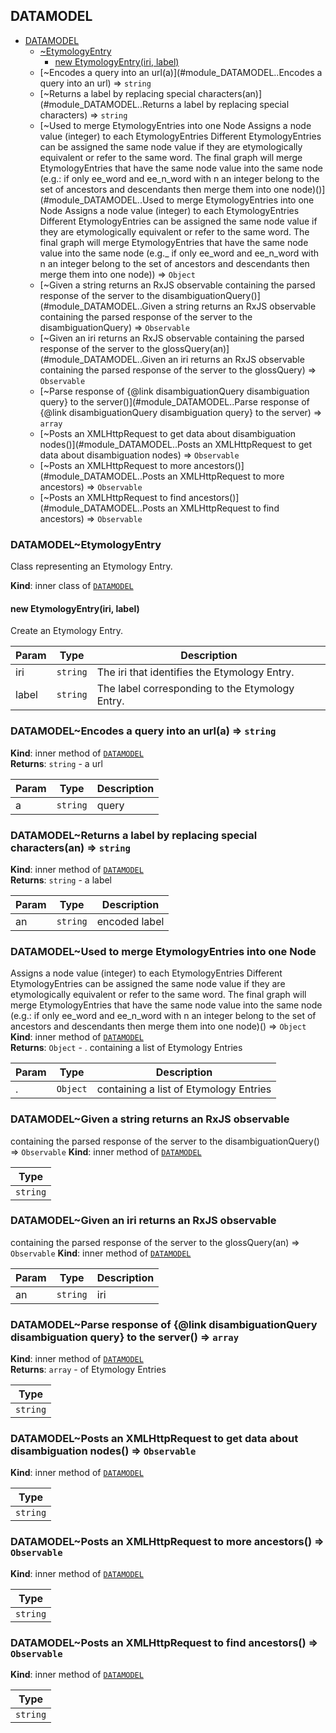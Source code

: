 <a name="module_DATAMODEL"></a>

## DATAMODEL

* [DATAMODEL](#module_DATAMODEL)
    * [~EtymologyEntry](#module_DATAMODEL..EtymologyEntry)
        * [new EtymologyEntry(iri, label)](#new_module_DATAMODEL..EtymologyEntry_new)
    * [~Encodes a query into an url(a)](#module_DATAMODEL..Encodes a query into an url) ⇒ <code>string</code>
    * [~Returns a label by replacing special characters(an)](#module_DATAMODEL..Returns a label by replacing special characters) ⇒ <code>string</code>
    * [~Used to merge EtymologyEntries into one Node
Assigns a node value (integer) to each EtymologyEntries
Different EtymologyEntries can be assigned the same node value 
if they are etymologically equivalent or refer to the same word.
The final graph will merge EtymologyEntries that have the same node value
into the same node
(e.g.: if only ee_word and ee_n_word with n an integer belong to
the set of ancestors and descendants then merge them into one node)()](#module_DATAMODEL..Used to merge EtymologyEntries into one Node
Assigns a node value (integer) to each EtymologyEntries
Different EtymologyEntries can be assigned the same node value 
if they are etymologically equivalent or refer to the same word.
The final graph will merge EtymologyEntries that have the same node value
into the same node
(e.g._ if only ee_word and ee_n_word with n an integer belong to
the set of ancestors and descendants then merge them into one node)) ⇒ <code>Object</code>
    * [~Given a string returns an RxJS observable
containing the parsed response of the server to
the disambiguationQuery()](#module_DATAMODEL..Given a string returns an RxJS observable
containing the parsed response of the server to
the disambiguationQuery) ⇒ <code>Observable</code>
    * [~Given an iri returns an RxJS observable
containing the parsed response of the server to
the glossQuery(an)](#module_DATAMODEL..Given an iri returns an RxJS observable
containing the parsed response of the server to
the glossQuery) ⇒ <code>Observable</code>
    * [~Parse response of {@link disambiguationQuery disambiguation query} to the server()](#module_DATAMODEL..Parse response of {@link disambiguationQuery disambiguation query} to the server) ⇒ <code>array</code>
    * [~Posts an XMLHttpRequest to get data about disambiguation nodes()](#module_DATAMODEL..Posts an XMLHttpRequest to get data about disambiguation nodes) ⇒ <code>Observable</code>
    * [~Posts an XMLHttpRequest to more ancestors()](#module_DATAMODEL..Posts an XMLHttpRequest to more ancestors) ⇒ <code>Observable</code>
    * [~Posts an XMLHttpRequest to find ancestors()](#module_DATAMODEL..Posts an XMLHttpRequest to find ancestors) ⇒ <code>Observable</code>

<a name="module_DATAMODEL..EtymologyEntry"></a>

### DATAMODEL~EtymologyEntry
Class representing an Etymology Entry.

**Kind**: inner class of [<code>DATAMODEL</code>](#module_DATAMODEL)  
<a name="new_module_DATAMODEL..EtymologyEntry_new"></a>

#### new EtymologyEntry(iri, label)
Create an Etymology Entry.


| Param | Type | Description |
| --- | --- | --- |
| iri | <code>string</code> | The iri that identifies the Etymology Entry. |
| label | <code>string</code> | The label corresponding to the Etymology Entry. |

<a name="module_DATAMODEL..Encodes a query into an url"></a>

### DATAMODEL~Encodes a query into an url(a) ⇒ <code>string</code>
**Kind**: inner method of [<code>DATAMODEL</code>](#module_DATAMODEL)  
**Returns**: <code>string</code> - a url  

| Param | Type | Description |
| --- | --- | --- |
| a | <code>string</code> | query |

<a name="module_DATAMODEL..Returns a label by replacing special characters"></a>

### DATAMODEL~Returns a label by replacing special characters(an) ⇒ <code>string</code>
**Kind**: inner method of [<code>DATAMODEL</code>](#module_DATAMODEL)  
**Returns**: <code>string</code> - a label  

| Param | Type | Description |
| --- | --- | --- |
| an | <code>string</code> | encoded label |

<a name="module_DATAMODEL..Used to merge EtymologyEntries into one Node
Assigns a node value (integer) to each EtymologyEntries
Different EtymologyEntries can be assigned the same node value 
if they are etymologically equivalent or refer to the same word.
The final graph will merge EtymologyEntries that have the same node value
into the same node
(e.g._ if only ee_word and ee_n_word with n an integer belong to
the set of ancestors and descendants then merge them into one node)"></a>

### DATAMODEL~Used to merge EtymologyEntries into one Node
Assigns a node value (integer) to each EtymologyEntries
Different EtymologyEntries can be assigned the same node value 
if they are etymologically equivalent or refer to the same word.
The final graph will merge EtymologyEntries that have the same node value
into the same node
(e.g.: if only ee_word and ee_n_word with n an integer belong to
the set of ancestors and descendants then merge them into one node)() ⇒ <code>Object</code>
**Kind**: inner method of [<code>DATAMODEL</code>](#module_DATAMODEL)  
**Returns**: <code>Object</code> - .<EtymologyEntry> containing a list of Etymology Entries  

| Param | Type | Description |
| --- | --- | --- |
| .<EtymologyEntry> | <code>Object</code> | containing a list of Etymology Entries |

<a name="module_DATAMODEL..Given a string returns an RxJS observable
containing the parsed response of the server to
the disambiguationQuery"></a>

### DATAMODEL~Given a string returns an RxJS observable
containing the parsed response of the server to
the disambiguationQuery() ⇒ <code>Observable</code>
**Kind**: inner method of [<code>DATAMODEL</code>](#module_DATAMODEL)  

| Type |
| --- |
| <code>string</code> | 

<a name="module_DATAMODEL..Given an iri returns an RxJS observable
containing the parsed response of the server to
the glossQuery"></a>

### DATAMODEL~Given an iri returns an RxJS observable
containing the parsed response of the server to
the glossQuery(an) ⇒ <code>Observable</code>
**Kind**: inner method of [<code>DATAMODEL</code>](#module_DATAMODEL)  

| Param | Type | Description |
| --- | --- | --- |
| an | <code>string</code> | iri |

<a name="module_DATAMODEL..Parse response of {@link disambiguationQuery disambiguation query} to the server"></a>

### DATAMODEL~Parse response of {@link disambiguationQuery disambiguation query} to the server() ⇒ <code>array</code>
**Kind**: inner method of [<code>DATAMODEL</code>](#module_DATAMODEL)  
**Returns**: <code>array</code> - of Etymology Entries  

| Type |
| --- |
| <code>string</code> | 

<a name="module_DATAMODEL..Posts an XMLHttpRequest to get data about disambiguation nodes"></a>

### DATAMODEL~Posts an XMLHttpRequest to get data about disambiguation nodes() ⇒ <code>Observable</code>
**Kind**: inner method of [<code>DATAMODEL</code>](#module_DATAMODEL)  

| Type |
| --- |
| <code>string</code> | 

<a name="module_DATAMODEL..Posts an XMLHttpRequest to more ancestors"></a>

### DATAMODEL~Posts an XMLHttpRequest to more ancestors() ⇒ <code>Observable</code>
**Kind**: inner method of [<code>DATAMODEL</code>](#module_DATAMODEL)  

| Type |
| --- |
| <code>string</code> | 

<a name="module_DATAMODEL..Posts an XMLHttpRequest to find ancestors"></a>

### DATAMODEL~Posts an XMLHttpRequest to find ancestors() ⇒ <code>Observable</code>
**Kind**: inner method of [<code>DATAMODEL</code>](#module_DATAMODEL)  

| Type |
| --- |
| <code>string</code> | 

